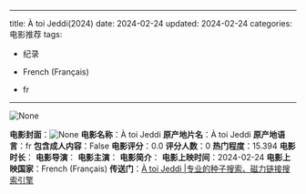 
---
title: À toi Jeddi(2024)
date: 2024-02-24
updated: 2024-02-24
categories: 电影推荐
tags:

- 纪录

- French (Français)
- fr
---

<img src="https://image.tmdb.org/t/p/originalNone" alt="None" title="None">

**电影封面**：<img src="https://image.tmdb.org/t/p/w200None" alt="None" title="None">
**电影名称**：À toi Jeddi
**原产地片名**：À toi Jeddi
**原产地语言**：fr
**包含成人内容**：False
**电影评分**：0.0
**评分人数**：0
**热门程度**：15.394
**电影时长**：
**电影导演**：
**电影主演**：
**电影简介**：
**电影上映时间**：2024-02-24
**电影上映国家**：French (Français)
**传送门**：[À toi Jeddi |专业的种子搜索、磁力链接搜索引擎](https://movie.amd794.com:2083/?search=%C3%80%20toi%20Jeddi&ordering=&mode=match_phrase&page_size=10&page=1)

